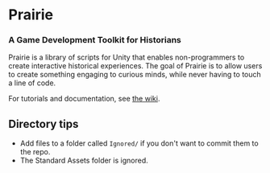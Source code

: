 # Prairie
### A Game Development Toolkit for Historians

Prairie is a library of scripts for Unity that enables non-programmers to create interactive historical experiences. The goal of  Prairie is to allow users to create something engaging to curious minds, while never having to touch a line of code.

For tutorials and documentation, see [the wiki](https://github.com/mjavaly/Prairie/wiki).

## Directory tips
* Add files to a folder called `Ignored/` if you don't want to commit them to the repo.
* The Standard Assets folder is ignored.
